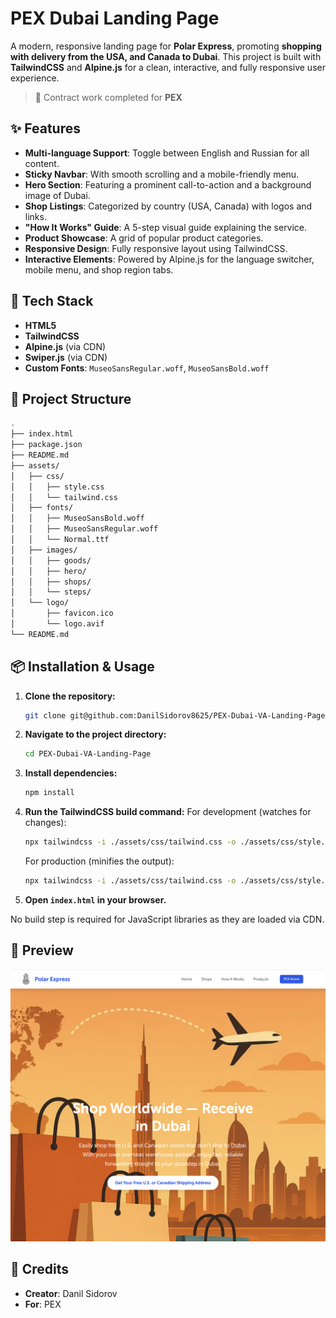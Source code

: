 # PEX Dubai Landing Page

A modern, responsive landing page for **Polar Express**, promoting **shopping
with delivery from the USA, and Canada to Dubai**. This project is
built with **TailwindCSS** and **Alpine.js** for a clean, interactive, and fully
responsive user experience.

> 📌 Contract work completed for **PEX**

## ✨ Features

- **Multi-language Support**: Toggle between English and Russian for all content.
- **Sticky Navbar**: With smooth scrolling and a mobile-friendly menu.
- **Hero Section**: Featuring a prominent call-to-action and a background image
  of Dubai.
- **Shop Listings**: Categorized by country (USA, Canada) with logos and
  links.
- **"How It Works" Guide**: A 5-step visual guide explaining the service.
- **Product Showcase**: A grid of popular product categories.
- **Responsive Design**: Fully responsive layout using TailwindCSS.
- **Interactive Elements**: Powered by Alpine.js for the language switcher,
  mobile menu, and shop region tabs.

## 🧰 Tech Stack

- **HTML5**
- **TailwindCSS**
- **Alpine.js** (via CDN)
- **Swiper.js** (via CDN)
- **Custom Fonts**: `MuseoSansRegular.woff`, `MuseoSansBold.woff`

## 📁 Project Structure

```bash
.
├── index.html
├── package.json
├── README.md
├── assets/
│   ├── css/
│   │   ├── style.css
│   │   └── tailwind.css
│   ├── fonts/
│   │   ├── MuseoSansBold.woff
│   │   ├── MuseoSansRegular.woff
│   │   └── Normal.ttf
│   ├── images/
│   │   ├── goods/
│   │   ├── hero/
│   │   ├── shops/
│   │   └── steps/
│   └── logo/
│       ├── favicon.ico
│       └── logo.avif
└── README.md
```

## 📦 Installation & Usage

1.  **Clone the repository:**
    ```bash
    git clone git@github.com:DanilSidorov8625/PEX-Dubai-VA-Landing-Page.git
    ```
2.  **Navigate to the project directory:**
    ```bash
    cd PEX-Dubai-VA-Landing-Page
    ```
3.  **Install dependencies:**
    ```bash
    npm install
    ```
4.  **Run the TailwindCSS build command:**
    For development (watches for changes):
    ```bash
    npx tailwindcss -i ./assets/css/tailwind.css -o ./assets/css/style.css --watch
    ```
    For production (minifies the output):
    ```bash
    npx tailwindcss -i ./assets/css/tailwind.css -o ./assets/css/style.css --minify
    ```
5.  **Open `index.html` in your browser.**

No build step is required for JavaScript libraries as they are loaded via CDN.

## 📸 Preview

![Preview](./Preview-Dubai.avif)

## 🙌 Credits

- **Creator**: Danil Sidorov
- **For**: PEX
